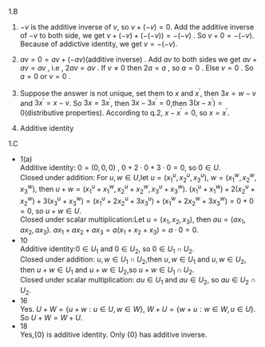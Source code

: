 1.B

1. $-v$ is the additive inverse of $v$, so $v+(-v)=0$. Add the additive inverse
of $-v$ to both side, we get $v + (-v)+(-(-v)) = -(-v)$ . So $v+0=-(-v)$. Because
of addictive identity, we get $v=-(-v)$.

2. $av = 0 = av + (-av)$(additive inverse) . Add $av$ to both sides we get $av+av=av$ , i.e , $2av=av$ . If $v \neq 0$ then $2a=a$ , so $a=0$ . Else $v = 0$ . So $a=0$ or $v=0$ .

3. Suppose the answer is not unique, set them to $x$ and $x^{\prime}$, then $3x=w-v$ and $3x^{\prime}=x-v$. So $3x = 3x^{\prime}$, then $3x-3x^{\prime}=0$,then $3(x-x^{\prime})=0$(distributive properties). According to q.2, $x-x^{\prime}=0$, so $x=x^{\prime}$.

4. Additive identity

1.C
-  1(a) <br>Additive identity: $0 = (0,0,0)$ , $0 + 2 \cdot 0+ 3\cdot 0=0$, so $0 \in U$. <br>Closed under addition: For $u,w \in U$,let $u=(x_1^u,x_2^u,x_3^u)$, $w=(x_1^w,x_2^w,x_3^w)$, then $u+w=(x_1^u+x_1^w,x_2^u+x_2^w,x_3^u+x_3^w)$. $(x_1^u+x_1^w)+2(x_2^u+x_2^w)+3(x_3^u+x_3^w) = (x_1^u+2x_2^u+3x_3^u)+(x_1^w+2x_2^w+3x_3^w)=0+0=0$, so $u+w \in U$.<br>
Closed under scalar multiplication:Let $u = (x_1,x_2,x_3)$, then $au=(ax_1,ax_2,ax_3)$. $ax_1+ax_2+ax_3 = a(x_1+x_2+x_3)=a\cdot 0=0$.
- 10 <br> Additive identity:$0 \in U_1$ and $0 \in U_2$, so $0 \in U_1 \cap U_2$. <br> Closed under addition: $u,w \in U_1 \cap U_2$,then $u,w \in U_1$ and $u,w \in U_2$, then  $u+w \in U_1$ and $u+w \in U_2$,so $u+w \in U_1 \cap U_2$.<br>Closed under scalar multiplication: $au \in U_1$ and $au \in U_2$, so $au \in U_2 \cap U_2$.
- 16<br> Yes. $U+W=\{ u+w:u \in U,w \in W\}$, $W+U = \{w+u:w \in W,u \in U\}$. So $U+W = W+ U$.
- 18<br>Yes,$\{0\}$ is additive identity. Only $\{0\}$ has additive inverse.

